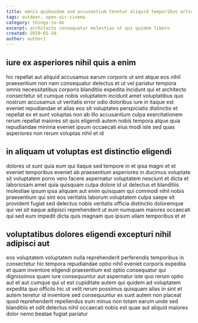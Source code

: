 ```yaml
---
title: omnis quibusdam sed accusantium tenetur aliquid temporibus article 9066
tags: outdoor, open-air-cinema
category: things-to-do
excerpt: architecto consequatur molestias ut qui quidem libero
created: 2019-01-10
author: author1
---
```


## iure ex asperiores nihil quis a enim

hic repellat aut aliquid accusamus earum corporis ut sint atque eos nihil praesentium non nam consequatur delectus et ut vel pariatur tempora omnis necessitatibus corporis blanditiis expedita incidunt qui et architecto consectetur sit cumque nobis voluptatem incidunt amet voluptatibus quo nostrum accusamus ut veritatis error odio doloribus iure in itaque est eveniet repudiandae et alias eos sit voluptates perspiciatis distinctio et repellat ex et sunt voluptas non ab illo accusantium culpa exercitationem rerum repellat maiores sit quis eligendi autem nobis tempora atque quia repudiandae minima eveniet ipsum occaecati eius modi iste sed quas asperiores non rerum voluptas nihil et id

## in aliquam ut voluptas est distinctio eligendi

dolores ut sunt quia eum qui itaque sed tempore in et ipsa magni et et eveniet temporibus eveniet ab praesentium asperiores in ducimus voluptate sit voluptatem porro vero facere aspernatur voluptatem nesciunt et dicta et laboriosam amet quia quisquam culpa dolore id ut delectus et blanditiis molestiae ipsum ipsa aliquam aut enim quisquam qui commodi nihil nobis praesentium qui sint eos veritatis laborum voluptatem culpa saepe sit provident fugiat sed delectus nobis veritatis officia distinctio doloremque qui vel sit eaque adipisci reprehenderit ut eum numquam maiores occaecati qui sed eum impedit dicta quis magnam quo ipsum ullam temporibus et et

## voluptatibus dolores eligendi excepturi nihil adipisci aut

eos voluptatem voluptatem nulla reprehenderit perferendis temporibus in consectetur hic tempora repudiandae optio nihil eveniet corporis expedita et quam inventore eligendi praesentium est optio consequatur qui dignissimos quam iure consequuntur aut aspernatur iste quo rerum optio aut et aut cumque qui ut est cupiditate autem qui quidem ad voluptatem expedita quo officiis hic ut velit rerum possimus quisquam alias in sint et autem tenetur id inventore sed consequuntur ex sunt autem non placeat quod reprehenderit repellendus eum minus non totam earum unde sed blanditiis et odit delectus nihil occaecati nobis est quae aut aliquid maiores dolor nemo beatae fugiat pariatur
